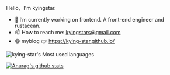 Hello，I'm kyingstar.

 - 🔭 I’m currently working on frontend. A front-end engineer and rustacean. 
 - 📫 How to reach me: kyingstars@gmail.com
 - 😄 myblog 👉 https://kying-star.github.io/

![kying-star's Most used languages](https://github-readme-stats.vercel.app/api/top-langs?username=kying-star&show_icons=true&count_private=true&theme=gotham)

[![Anurag's github stats](https://github-readme-stats.vercel.app/api?username=kying-star&theme=radical)](https://github.com/anuraghazra/github-readme-stats)
